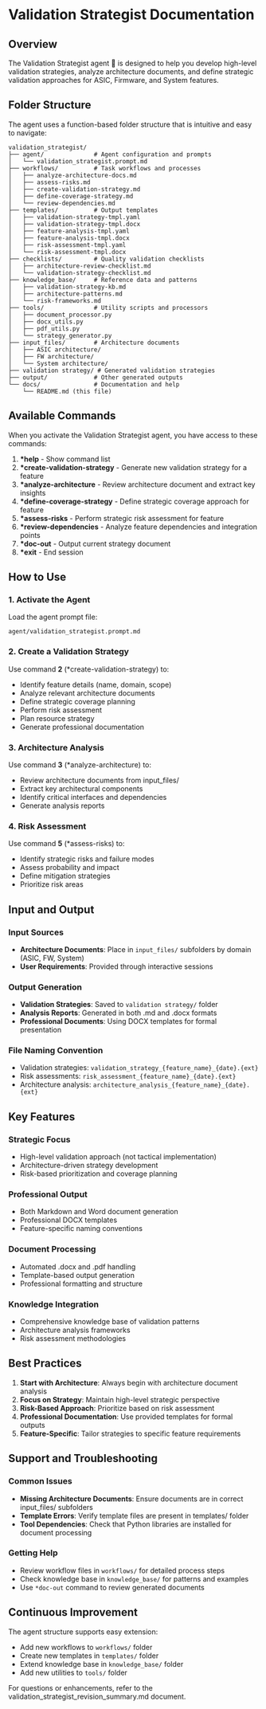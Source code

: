 # Validation Strategist Documentation

## Overview
The Validation Strategist agent 🎯 is designed to help you develop high-level validation strategies, analyze architecture documents, and define strategic validation approaches for ASIC, Firmware, and System features.

## Folder Structure

The agent uses a function-based folder structure that is intuitive and easy to navigate:

```
validation_strategist/
├── agent/              # Agent configuration and prompts
│   └── validation_strategist.prompt.md
├── workflows/          # Task workflows and processes
│   ├── analyze-architecture-docs.md
│   ├── assess-risks.md
│   ├── create-validation-strategy.md
│   ├── define-coverage-strategy.md
│   └── review-dependencies.md
├── templates/          # Output templates
│   ├── validation-strategy-tmpl.yaml
│   ├── validation-strategy-tmpl.docx
│   ├── feature-analysis-tmpl.yaml
│   ├── feature-analysis-tmpl.docx
│   ├── risk-assessment-tmpl.yaml
│   └── risk-assessment-tmpl.docx
├── checklists/         # Quality validation checklists
│   ├── architecture-review-checklist.md
│   └── validation-strategy-checklist.md
├── knowledge_base/     # Reference data and patterns
│   ├── validation-strategy-kb.md
│   ├── architecture-patterns.md
│   └── risk-frameworks.md
├── tools/              # Utility scripts and processors
│   ├── document_processor.py
│   ├── docx_utils.py
│   ├── pdf_utils.py
│   └── strategy_generator.py
├── input_files/        # Architecture documents
│   ├── ASIC architecture/
│   ├── FW architecture/
│   └── System architecture/
├── validation strategy/ # Generated validation strategies
├── output/             # Other generated outputs
└── docs/               # Documentation and help
    └── README.md (this file)
```

## Available Commands

When you activate the Validation Strategist agent, you have access to these commands:

1. **\*help** - Show command list
2. **\*create-validation-strategy** - Generate new validation strategy for a feature
3. **\*analyze-architecture** - Review architecture document and extract key insights
4. **\*define-coverage-strategy** - Define strategic coverage approach for feature
5. **\*assess-risks** - Perform strategic risk assessment for feature
6. **\*review-dependencies** - Analyze feature dependencies and integration points
7. **\*doc-out** - Output current strategy document
8. **\*exit** - End session

## How to Use

### 1. Activate the Agent
Load the agent prompt file:
```
agent/validation_strategist.prompt.md
```

### 2. Create a Validation Strategy
Use command **2** (*create-validation-strategy) to:
- Identify feature details (name, domain, scope)
- Analyze relevant architecture documents
- Define strategic coverage planning
- Perform risk assessment
- Plan resource strategy
- Generate professional documentation

### 3. Architecture Analysis
Use command **3** (*analyze-architecture) to:
- Review architecture documents from input_files/
- Extract key architectural components
- Identify critical interfaces and dependencies
- Generate analysis reports

### 4. Risk Assessment
Use command **5** (*assess-risks) to:
- Identify strategic risks and failure modes
- Assess probability and impact
- Define mitigation strategies
- Prioritize risk areas

## Input and Output

### Input Sources
- **Architecture Documents**: Place in `input_files/` subfolders by domain (ASIC, FW, System)
- **User Requirements**: Provided through interactive sessions

### Output Generation
- **Validation Strategies**: Saved to `validation strategy/` folder
- **Analysis Reports**: Generated in both .md and .docx formats
- **Professional Documents**: Using DOCX templates for formal presentation

### File Naming Convention
- Validation strategies: `validation_strategy_{feature_name}_{date}.{ext}`
- Risk assessments: `risk_assessment_{feature_name}_{date}.{ext}`
- Architecture analysis: `architecture_analysis_{feature_name}_{date}.{ext}`

## Key Features

### Strategic Focus
- High-level validation approach (not tactical implementation)
- Architecture-driven strategy development
- Risk-based prioritization and coverage planning

### Professional Output
- Both Markdown and Word document generation
- Professional DOCX templates
- Feature-specific naming conventions

### Document Processing
- Automated .docx and .pdf handling
- Template-based output generation
- Professional formatting and structure

### Knowledge Integration
- Comprehensive knowledge base of validation patterns
- Architecture analysis frameworks
- Risk assessment methodologies

## Best Practices

1. **Start with Architecture**: Always begin with architecture document analysis
2. **Focus on Strategy**: Maintain high-level strategic perspective
3. **Risk-Based Approach**: Prioritize based on risk assessment
4. **Professional Documentation**: Use provided templates for formal outputs
5. **Feature-Specific**: Tailor strategies to specific feature requirements

## Support and Troubleshooting

### Common Issues
- **Missing Architecture Documents**: Ensure documents are in correct input_files/ subfolders
- **Template Errors**: Verify template files are present in templates/ folder
- **Tool Dependencies**: Check that Python libraries are installed for document processing

### Getting Help
- Review workflow files in `workflows/` for detailed process steps
- Check knowledge base in `knowledge_base/` for patterns and examples
- Use `*doc-out` command to review generated documents

## Continuous Improvement

The agent structure supports easy extension:
- Add new workflows to `workflows/` folder
- Create new templates in `templates/` folder
- Extend knowledge base in `knowledge_base/` folder
- Add new utilities to `tools/` folder

For questions or enhancements, refer to the validation_strategist_revision_summary.md document.
